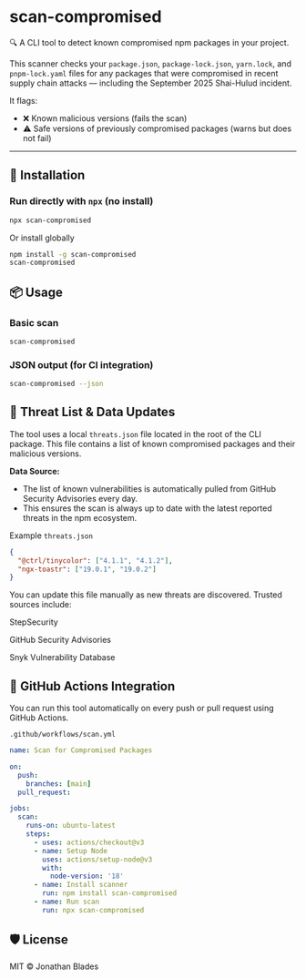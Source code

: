 # scan-compromised

🔍 A CLI tool to detect known compromised npm packages in your project.

This scanner checks your `package.json`, `package-lock.json`, `yarn.lock`, and `pnpm-lock.yaml` files for any packages that were compromised in recent supply chain attacks — including the September 2025 Shai-Hulud incident.

It flags:
- ❌ Known malicious versions (fails the scan)
- ⚠️ Safe versions of previously compromised packages (warns but does not fail)

---

## 🚀 Installation

### Run directly with `npx` (no install)
```bash
npx scan-compromised
```
Or install globally
```bash
npm install -g scan-compromised
scan-compromised
```
## 📦 Usage
### Basic scan
```bash
scan-compromised
```
### JSON output (for CI integration)
```bash
scan-compromised --json
```

## 📁 Threat List & Data Updates
The tool uses a local `threats.json` file located in the root of the CLI package. This file contains a list of known compromised packages and their malicious versions.

**Data Source:**

- The list of known vulnerabilities is automatically pulled from GitHub Security Advisories every day.
- This ensures the scan is always up to date with the latest reported threats in the npm ecosystem.


Example `threats.json`
```json
{
  "@ctrl/tinycolor": ["4.1.1", "4.1.2"],
  "ngx-toastr": ["19.0.1", "19.0.2"]
}
```
You can update this file manually as new threats are discovered. Trusted sources include:

StepSecurity

GitHub Security Advisories

Snyk Vulnerability Database

## 🧪 GitHub Actions Integration
You can run this tool automatically on every push or pull request using GitHub Actions.

`.github/workflows/scan.yml`
```yaml
name: Scan for Compromised Packages

on:
  push:
    branches: [main]
  pull_request:

jobs:
  scan:
    runs-on: ubuntu-latest
    steps:
      - uses: actions/checkout@v3
      - name: Setup Node
        uses: actions/setup-node@v3
        with:
          node-version: '18'
      - name: Install scanner
        run: npm install scan-compromised
      - name: Run scan
        run: npx scan-compromised
```
## 🛡️ License
MIT © Jonathan Blades